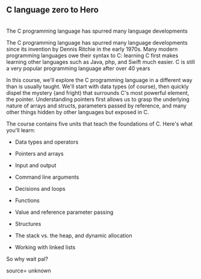 ## C language zero to Hero
<br>
The C programming language has spurred many language developments 

The C programming language has spurred many language developments since its invention by Dennis Ritchie in the early 1970s. Many modern programming languages owe their syntax to C: learning C first makes learning other languages such as Java, php, and Swift much easier. C is still a very popular programming language after over 40 years

In this course, we'll explore the C programming language in a different way than is usually taught. We'll start with data types (of course), then quickly dispel the mystery (and fright) that surrounds C's most powerful element, the pointer. Understanding pointers first allows us to grasp the underlying nature of arrays and structs, parameters passed by reference, and many other things hidden by other languages but exposed in C.

The course contains five units that teach the foundations of C. Here's what you'll learn:

- Data types and operators

- Pointers and arrays

- Input and output

- Command line arguments

- Decisions and loops

- Functions

- Value and reference parameter passing

- Structures

- The stack vs. the heap, and dynamic allocation

- Working with linked lists

So why wait pal?

source= unknown
